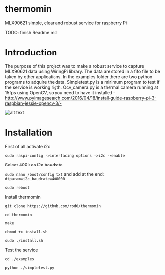 # thermomin
MLX90621 simple, clear and robust service for raspberry Pi <p> 
TODO:
finish Readme.md
# Introduction
The purpose of this project was to make a robust service to capture MLX90621 data using WiringPi library. The data are stored in a fifo file to be taken by other applications. In the examples folder there are two python programs to adquire the data. Simpletest.py is a minimum program to test if the service is working rigth. Ocv_camera.py is a thermal camera running at 15fps using OpenCV, so you need to have it installed -http://www.pyimagesearch.com/2016/04/18/install-guide-raspberry-pi-3-raspbian-jessie-opencv-3/-

![alt text](http://i.imgur.com/c2Vv2Rv.png)

# Installation
First of all activate i2c

```sudo raspi-config ->interfacing options ->i2c ->enable```

Select 400k as i2c baudrate 

```sudo nano /boot/config.txt``` and add at the end: ```dtparam=i2c_baudrate=400000```

```sudo reboot```

Install thermomin

```git clone https://github.com/rod0/thermomin```

```cd thermomin```

```make```

```chmod +x install.sh```

```sudo ./install.sh```

Test the service

```cd ./examples```

```python ./simpletest.py```
